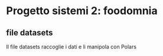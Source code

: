 # Progetto sistemi 2: foodomnia

## file datasets

Il file datasets raccoglie i dati e li manipola con Polars
